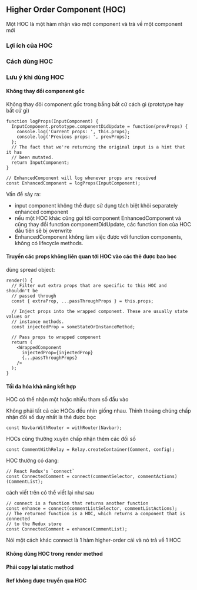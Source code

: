 ## Higher Order Component (HOC)
Một HOC là một hàm nhận vào một component và trả về một component mới

### Lợi ích của HOC

### Cách dùng HOC

### Lưu ý khi dùng HOC 

#### Không thay đổi component gốc

Không thay đôi component gốc trong bắng bất cứ cách gì (prototype hay bất cứ gì)

```
function logProps(InputComponent) {
  InputComponent.prototype.componentDidUpdate = function(prevProps) {
    console.log('Current props: ', this.props);
    console.log('Previous props: ', prevProps);
  };
  // The fact that we're returning the original input is a hint that it has
  // been mutated.
  return InputComponent;
}

// EnhancedComponent will log whenever props are received
const EnhancedComponent = logProps(InputComponent);
```

Vấn đề sảy ra: 

+ input component không thể được sử dụng tách biệt khỏi separately enhanced component
+ nếu một HOC khác cũng gọi tới component EnhancedComponent và cũng thay đổi function componentDidUpdate, các function tion của HOC đầu tiên sẽ bị overwrite
+ EnhancedComponent không làm việc được với function components, không có lifecycle methods.

#### Truyền các props không liên quan tới HOC vào các thẻ được bao bọc

dùng spread object: 

```
render() {
  // Filter out extra props that are specific to this HOC and shouldn't be
  // passed through
  const { extraProp, ...passThroughProps } = this.props;

  // Inject props into the wrapped component. These are usually state values or
  // instance methods.
  const injectedProp = someStateOrInstanceMethod;

  // Pass props to wrapped component
  return (
    <WrappedComponent
      injectedProp={injectedProp}
      {...passThroughProps}
    />
  );
}
```

#### Tối đa hóa khả năng kết hợp

HOC có thể nhận một hoặc nhiều tham số đầu vào

Không phải tất cả các HOCs đều nhìn giống nhau. Thỉnh thoảng chúng chấp nhận đối số duy nhất là thẻ được bọc

```
const NavbarWithRouter = withRouter(Navbar);

```

HOCs cũng thường xuyên chấp nhận thêm các đối số

```
const CommentWithRelay = Relay.createContainer(Comment, config);
```

HOC thường có dang:

```
// React Redux's `connect`
const ConnectedComment = connect(commentSelector, commentActions)(CommentList);
```

cách viết trên có thể viết lại như sau

```
// connect is a function that returns another function
const enhance = connect(commentListSelector, commentListActions);
// The returned function is a HOC, which returns a component that is connected
// to the Redux store
const ConnectedComment = enhance(CommentList);
```

Nói một cách khác connect là 1 hàm higher-order cái và nó trả về 1 HOC
#### Không dùng HOC trong render method

#### Phải copy lại static method

#### Ref không được truyền qua HOC